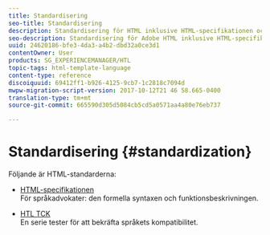 ```yaml
---
title: Standardisering
seo-title: Standardisering
description: Standardisering för HTML inklusive HTML-specifikationen och HTL TCK.
seo-description: Standardisering för Adobe HTML inklusive HTML-specifikationen och HTL TCK.
uuid: 24620186-bfe3-4da3-a4b2-dbd32a0ce3d1
contentOwner: User
products: SG_EXPERIENCEMANAGER/HTL
topic-tags: html-template-language
content-type: reference
discoiquuid: 69412ff1-b926-4125-9cb7-1c2818c7094d
mwpw-migration-script-version: 2017-10-12T21 46 58.665-0400
translation-type: tm+mt
source-git-commit: 665590d305d5084cb5cd5a0571aa4a80e76eb737

---
```



# Standardisering {#standardization}

Följande är HTML-standarderna:

* [HTML-specifikationen](https://github.com/Adobe-Marketing-Cloud/sightly-spec)\
   För språkadvokater: den formella syntaxen och funktionsbeskrivningen.

* [HTL TCK](https://github.com/Adobe-Marketing-Cloud/sightly-tck)\
   En serie tester för att bekräfta språkets kompatibilitet.
